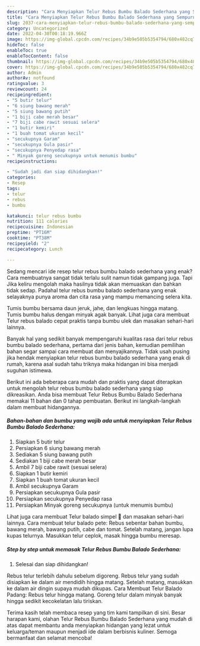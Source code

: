 ```yaml
---
description: "Cara Menyiapkan Telur Rebus Bumbu Balado Sederhana yang Sempurna"
title: "Cara Menyiapkan Telur Rebus Bumbu Balado Sederhana yang Sempurna"
slug: 2037-cara-menyiapkan-telur-rebus-bumbu-balado-sederhana-yang-sempurna
category: Uncategorized
date: 2022-04-30T00:18:19.966Z
image: https://img-global.cpcdn.com/recipes/34b9e505b5354794/680x482cq70/telur-rebus-bumbu-balado-sederhana-foto-resep-utama.jpg
hideToc: false
enableToc: true
enableTocContent: false
thumbnail: https://img-global.cpcdn.com/recipes/34b9e505b5354794/680x482cq70/telur-rebus-bumbu-balado-sederhana-foto-resep-utama.jpg
cover: https://img-global.cpcdn.com/recipes/34b9e505b5354794/680x482cq70/telur-rebus-bumbu-balado-sederhana-foto-resep-utama.jpg
author: Admin
authorAv: notfound
ratingvalue: 3
reviewcount: 24
recipeingredient:
- "5 butir telur"
- "6 siung bawang merah"
- "5 siung bawang putih"
- "1 biji cabe merah besar"
- "7 biji cabe rawit sesuai selera"
- "1 butir kemiri"
- "1 buah tomat ukuran kecil"
- "secukupnya Garam"
- "secukupnya Gula pasir"
- "secukupnya Penyedap rasa"
- " Minyak goreng secukupnya untuk menumis bumbu"
recipeinstructions:

- "Sudah jadi dan siap dihidangkan!"
categories:
- Resep
tags:
- telur
- rebus
- bumbu

katakunci: telur rebus bumbu 
nutrition: 111 calories
recipecuisine: Indonesian
preptime: "PT16M"
cooktime: "PT38M"
recipeyield: "2"
recipecategory: Lunch

---
```



Sedang mencari ide resep telur rebus bumbu balado sederhana yang enak? Cara membuatnya sangat tidak terlalu sulit namun tidak gampang juga. Tapi Jika keliru mengolah maka hasilnya tidak akan memuaskan dan bahkan tidak sedap. Padahal telur rebus bumbu balado sederhana yang enak selayaknya punya aroma dan cita rasa yang mampu memancing selera kita.


Tumis bumbu bersama daun jeruk, jahe, dan lengkuas hingga matang. Tumis bumbu halus dengan minyak agak banyak. Lihat juga cara membuat Telur rebus balado cepat praktis tanpa bumbu ulek dan masakan sehari-hari lainnya.

Banyak hal yang sedikit banyak mempengaruhi kualitas rasa dari telur rebus bumbu balado sederhana, pertama dari jenis bahan, kemudian pemilihan bahan segar sampai cara membuat dan menyajikannya. Tidak usah pusing jika hendak menyiapkan telur rebus bumbu balado sederhana yang enak di rumah, karena asal sudah tahu triknya maka hidangan ini bisa menjadi suguhan istimewa.


Berikut ini ada beberapa cara mudah dan praktis yang dapat diterapkan untuk mengolah telur rebus bumbu balado sederhana yang siap dikreasikan. Anda bisa membuat Telur Rebus Bumbu Balado Sederhana memakai 11 bahan dan 0 tahap pembuatan. Berikut ini langkah-langkah dalam membuat hidangannya.

<!--inarticleads1-->

##### Bahan-bahan dan bumbu yang wajib ada untuk menyiapkan Telur Rebus Bumbu Balado Sederhana:

1. Siapkan 5 butir telur
1. Persiapkan 6 siung bawang merah
1. Sediakan 5 siung bawang putih
1. Sediakan 1 biji cabe merah besar
1. Ambil 7 biji cabe rawit (sesuai selera)
1. Siapkan 1 butir kemiri
1. Siapkan 1 buah tomat ukuran kecil
1. Ambil secukupnya Garam
1. Persiapkan secukupnya Gula pasir
1. Persiapkan secukupnya Penyedap rasa
1. Persiapkan  Minyak goreng secukupnya (untuk menumis bumbu)


Lihat juga cara membuat Telur balado simpel 🤤 dan masakan sehari-hari lainnya. Cara membuat telur balado pete: Rebus sebentar bahan bumbu, bawang merah, bawang putih, cabe dan tomat. Setelah matang, jangan lupa kupas telurnya. Masukkan telur ceplok, masak hingga bumbu meresap. 

<!--inarticleads2-->

##### Step by step untuk memasak Telur Rebus Bumbu Balado Sederhana:


1. Selesai dan siap dihidangkan!

Rebus telur terlebih dahulu sebelum digoreng. Rebus telur yang sudah disiapkan ke dalam air mendidih hingga matang. Setelah matang, masukkan ke dalam air dingin supaya mudah dikupas. Cara Membuat Telur Balado Padang: Rebus telur hingga matang. Goreng telur dalam minyak banyak hingga sedikit kecokelatan lalu tiriskan. 

Terima kasih telah membaca resep yang tim kami tampilkan di sini. Besar harapan kami, olahan Telur Rebus Bumbu Balado Sederhana yang mudah di atas dapat membantu anda menyiapkan hidangan yang lezat untuk keluarga/teman maupun menjadi ide dalam berbisnis kuliner. Semoga bermanfaat dan selamat mencoba!
